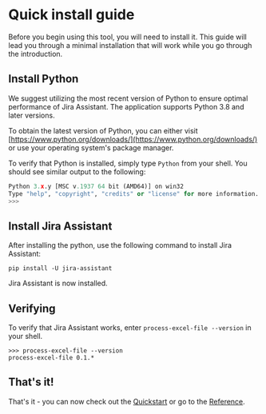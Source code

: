 # Quick install guide

Before you begin using this tool, you will need to install it. This guide will lead you through a minimal installation that will work while you go through the introduction.

## Install Python

We suggest utilizing the most recent version of Python to ensure optimal performance of Jira Assistant. The application supports Python 3.8 and later versions.

To obtain the latest version of Python, you can either visit [https://www.python.org/downloads/](https://www.python.org/downloads/) or use your operating system's package manager.

To verify that Python is installed, simply type `Python` from your shell. You should see similar output to the following:

```python
Python 3.x.y [MSC v.1937 64 bit (AMD64)] on win32
Type "help", "copyright", "credits" or "license" for more information.
>>>
```

## Install Jira Assistant

After installing the python, use the following command to install Jira Assistant:

```shell
pip install -U jira-assistant
```

Jira Assistant is now installed.

## Verifying

To verify that Jira Assistant works, enter `process-excel-file --version` in your shell.

```shell
>>> process-excel-file --version
process-excel-file 0.1.*
```

## That's it!

That's it - you can now check out the [Quickstart](../quick_start/index.md) or go to the [Reference](../reference/index.md).